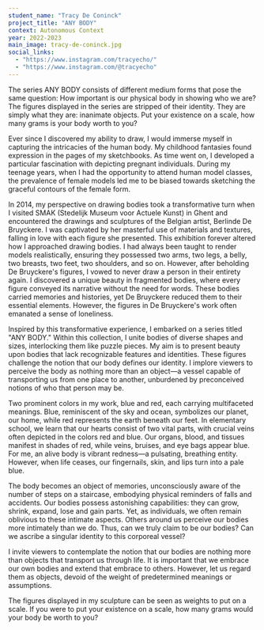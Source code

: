 ```yaml
---
student_name: "Tracy De Coninck"
project_title: "ANY BODY"
context: Autonomous Context
year: 2022-2023
main_image: tracy-de-coninck.jpg
social_links:
  - "https://www.instagram.com/tracyecho/"
  - "https://www.instagram.com/@tracyecho"
---
```

The series ANY BODY consists of different medium forms that pose the same question: How important is our physical body in showing who we are? The figures displayed in the series are stripped of their identity. They are simply what they are: inanimate objects. 
Put your existence on a scale, how many grams is your body worth to you?

Ever since I discovered my ability to draw, I would immerse myself in capturing the intricacies of the human body. My childhood fantasies found expression in the pages of my sketchbooks. As time went on, I developed a particular fascination with depicting pregnant individuals. During my teenage years, when I had the opportunity to attend human model classes, the prevalence of female models led me to be biased towards sketching the graceful contours of the female form. 

In 2014, my perspective on drawing bodies took a transformative turn when I visited SMAK (Stedelijk Museum voor Actuele Kunst) in Ghent and encountered the drawings and sculptures of the Belgian artist, Berlinde De Bruyckere. I was captivated by her masterful use of materials and textures, falling in love with each figure she presented. This exhibition forever altered how I approached drawing bodies. I had always been taught to render models realistically, ensuring they possessed two arms, two legs, a belly, two breasts, two feet, two shoulders, and so on. However, after beholding De Bruyckere's figures, I vowed to never draw a person in their entirety again. I discovered a unique beauty in fragmented bodies, where every figure conveyed its narrative without the need for words. These bodies carried memories and histories, yet De Bruyckere reduced them to their essential elements. However, the figures in De Bruyckere's work often emanated a sense of loneliness.

Inspired by this transformative experience, I embarked on a series titled "ANY BODY." Within this collection, I unite bodies of diverse shapes and sizes, interlocking them like puzzle pieces. My aim is to present beauty upon bodies that lack recognizable features and identities. These figures challenge the notion that our body defines our identity. I implore viewers to perceive the body as nothing more than an object—a vessel capable of transporting us from one place to another, unburdened by preconceived notions of who that person may be.

Two prominent colors in my work, blue and red, each carrying multifaceted meanings. Blue, reminiscent of the sky and ocean, symbolizes our planet, our home, while red represents the earth beneath our feet. In elementary school, we learn that our hearts consist of two vital parts, with crucial veins often depicted in the colors red and blue. Our organs, blood, and tissues manifest in shades of red, while veins, bruises, and eye bags appear blue.
For me, an alive body is vibrant redness—a pulsating, breathing entity. However, when life ceases, our fingernails, skin, and lips turn into a pale blue. 

The body becomes an object of memories, unconsciously aware of the number of steps on a staircase, embodying physical reminders of falls and accidents. Our bodies possess astonishing capabilities: they can grow, shrink, expand, lose and gain parts. Yet, as individuals, we often remain oblivious to these intimate aspects. Others around us perceive our bodies more intimately than we do. Thus, can we truly claim to be our bodies? Can we ascribe a singular identity to this corporeal vessel?

I invite viewers to contemplate the notion that our bodies are nothing more than objects that transport us through life. It is important that we embrace our own bodies and extend that embrace to others. However, let us regard them as objects, devoid of the weight of predetermined meanings or assumptions.

The figures displayed in my sculpture can be seen as weights to put on a scale. If you were to put your existence on a scale, how many grams would your body be worth to you?